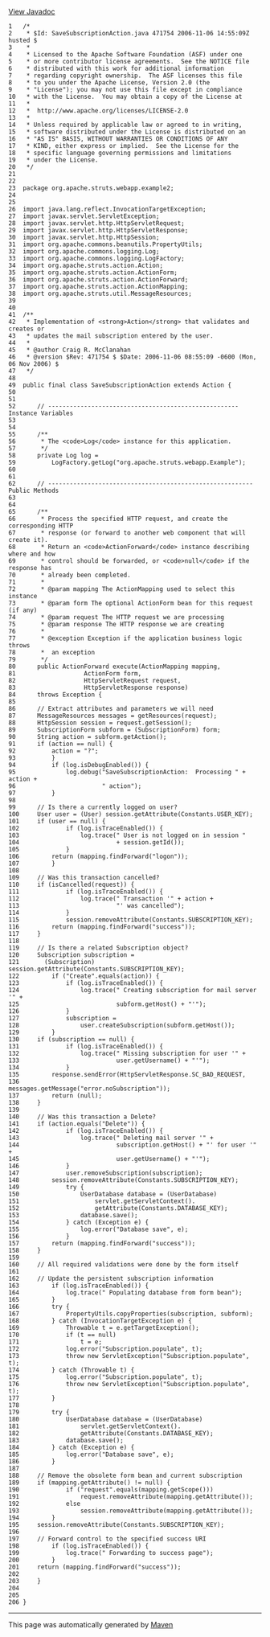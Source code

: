 [View Javadoc](../../../../../../apidocs/org/apache/struts/webapp/example2/SaveSubscriptionAction.html.md)


    1   /*
    2    * $Id: SaveSubscriptionAction.java 471754 2006-11-06 14:55:09Z husted $
    3    *
    4    * Licensed to the Apache Software Foundation (ASF) under one
    5    * or more contributor license agreements.  See the NOTICE file
    6    * distributed with this work for additional information
    7    * regarding copyright ownership.  The ASF licenses this file
    8    * to you under the Apache License, Version 2.0 (the
    9    * "License"); you may not use this file except in compliance
    10   * with the License.  You may obtain a copy of the License at
    11   *
    12   *  http://www.apache.org/licenses/LICENSE-2.0
    13   *
    14   * Unless required by applicable law or agreed to in writing,
    15   * software distributed under the License is distributed on an
    16   * "AS IS" BASIS, WITHOUT WARRANTIES OR CONDITIONS OF ANY
    17   * KIND, either express or implied.  See the License for the
    18   * specific language governing permissions and limitations
    19   * under the License.
    20   */
    21  
    22  
    23  package org.apache.struts.webapp.example2;
    24  
    25  
    26  import java.lang.reflect.InvocationTargetException;
    27  import javax.servlet.ServletException;
    28  import javax.servlet.http.HttpServletRequest;
    29  import javax.servlet.http.HttpServletResponse;
    30  import javax.servlet.http.HttpSession;
    31  import org.apache.commons.beanutils.PropertyUtils;
    32  import org.apache.commons.logging.Log;
    33  import org.apache.commons.logging.LogFactory;
    34  import org.apache.struts.action.Action;
    35  import org.apache.struts.action.ActionForm;
    36  import org.apache.struts.action.ActionForward;
    37  import org.apache.struts.action.ActionMapping;
    38  import org.apache.struts.util.MessageResources;
    39  
    40  
    41  /**
    42   * Implementation of <strong>Action</strong> that validates and creates or
    43   * updates the mail subscription entered by the user.
    44   *
    45   * @author Craig R. McClanahan
    46   * @version $Rev: 471754 $ $Date: 2006-11-06 08:55:09 -0600 (Mon, 06 Nov 2006) $
    47   */
    48  
    49  public final class SaveSubscriptionAction extends Action {
    50  
    51  
    52      // ----------------------------------------------------- Instance Variables
    53  
    54  
    55      /**
    56       * The <code>Log</code> instance for this application.
    57       */
    58      private Log log =
    59          LogFactory.getLog("org.apache.struts.webapp.Example");
    60  
    61  
    62      // --------------------------------------------------------- Public Methods
    63  
    64  
    65      /**
    66       * Process the specified HTTP request, and create the corresponding HTTP
    67       * response (or forward to another web component that will create it).
    68       * Return an <code>ActionForward</code> instance describing where and how
    69       * control should be forwarded, or <code>null</code> if the response has
    70       * already been completed.
    71       *
    72       * @param mapping The ActionMapping used to select this instance
    73       * @param form The optional ActionForm bean for this request (if any)
    74       * @param request The HTTP request we are processing
    75       * @param response The HTTP response we are creating
    76       *
    77       * @exception Exception if the application business logic throws
    78       *  an exception
    79       */
    80      public ActionForward execute(ActionMapping mapping,
    81                   ActionForm form,
    82                   HttpServletRequest request,
    83                   HttpServletResponse response)
    84      throws Exception {
    85  
    86      // Extract attributes and parameters we will need
    87      MessageResources messages = getResources(request);
    88      HttpSession session = request.getSession();
    89      SubscriptionForm subform = (SubscriptionForm) form;
    90      String action = subform.getAction();
    91      if (action == null) {
    92          action = "?";
    93          }
    94          if (log.isDebugEnabled()) {
    95              log.debug("SaveSubscriptionAction:  Processing " + action +
    96                        " action");
    97          }
    98  
    99      // Is there a currently logged on user?
    100     User user = (User) session.getAttribute(Constants.USER_KEY);
    101     if (user == null) {
    102             if (log.isTraceEnabled()) {
    103                 log.trace(" User is not logged on in session "
    104                           + session.getId());
    105             }
    106         return (mapping.findForward("logon"));
    107         }
    108 
    109     // Was this transaction cancelled?
    110     if (isCancelled(request)) {
    111             if (log.isTraceEnabled()) {
    112                 log.trace(" Transaction '" + action +
    113                           "' was cancelled");
    114             }
    115             session.removeAttribute(Constants.SUBSCRIPTION_KEY);
    116         return (mapping.findForward("success"));
    117     }
    118 
    119     // Is there a related Subscription object?
    120     Subscription subscription =
    121       (Subscription) session.getAttribute(Constants.SUBSCRIPTION_KEY);
    122         if ("Create".equals(action)) {
    123             if (log.isTraceEnabled()) {
    124                 log.trace(" Creating subscription for mail server '" +
    125                           subform.getHost() + "'");
    126             }
    127             subscription =
    128                 user.createSubscription(subform.getHost());
    129         }
    130     if (subscription == null) {
    131             if (log.isTraceEnabled()) {
    132                 log.trace(" Missing subscription for user '" +
    133                           user.getUsername() + "'");
    134             }
    135         response.sendError(HttpServletResponse.SC_BAD_REQUEST,
    136                            messages.getMessage("error.noSubscription"));
    137         return (null);
    138     }
    139 
    140     // Was this transaction a Delete?
    141     if (action.equals("Delete")) {
    142             if (log.isTraceEnabled()) {
    143                 log.trace(" Deleting mail server '" +
    144                           subscription.getHost() + "' for user '" +
    145                           user.getUsername() + "'");
    146             }
    147             user.removeSubscription(subscription);
    148         session.removeAttribute(Constants.SUBSCRIPTION_KEY);
    149             try {
    150                 UserDatabase database = (UserDatabase)
    151                     servlet.getServletContext().
    152                     getAttribute(Constants.DATABASE_KEY);
    153                 database.save();
    154             } catch (Exception e) {
    155                 log.error("Database save", e);
    156             }
    157         return (mapping.findForward("success"));
    158     }
    159 
    160     // All required validations were done by the form itself
    161 
    162     // Update the persistent subscription information
    163         if (log.isTraceEnabled()) {
    164             log.trace(" Populating database from form bean");
    165         }
    166         try {
    167             PropertyUtils.copyProperties(subscription, subform);
    168         } catch (InvocationTargetException e) {
    169             Throwable t = e.getTargetException();
    170             if (t == null)
    171                 t = e;
    172             log.error("Subscription.populate", t);
    173             throw new ServletException("Subscription.populate", t);
    174         } catch (Throwable t) {
    175             log.error("Subscription.populate", t);
    176             throw new ServletException("Subscription.populate", t);
    177         }
    178 
    179         try {
    180             UserDatabase database = (UserDatabase)
    181                 servlet.getServletContext().
    182                 getAttribute(Constants.DATABASE_KEY);
    183             database.save();
    184         } catch (Exception e) {
    185             log.error("Database save", e);
    186         }
    187 
    188     // Remove the obsolete form bean and current subscription
    189     if (mapping.getAttribute() != null) {
    190             if ("request".equals(mapping.getScope()))
    191                 request.removeAttribute(mapping.getAttribute());
    192             else
    193                 session.removeAttribute(mapping.getAttribute());
    194         }
    195     session.removeAttribute(Constants.SUBSCRIPTION_KEY);
    196 
    197     // Forward control to the specified success URI
    198         if (log.isTraceEnabled()) {
    199             log.trace(" Forwarding to success page");
    200         }
    201     return (mapping.findForward("success"));
    202 
    203     }
    204 
    205 
    206 }

------------------------------------------------------------------------

This page was automatically generated by [Maven](http://maven.apache.org/)
